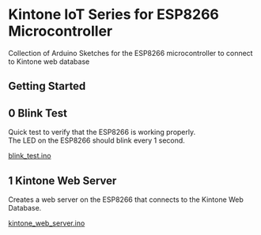 # Kintone IoT Series for ESP8266 Microcontroller

Collection of Arduino Sketches for the ESP8266 microcontroller to connect to Kintone web database

## Getting Started

## 0 Blink Test
Quick test to verify that the ESP8266 is working properly.  
The LED on the ESP8266 should blink every 1 second.

[blink_test.ino](./0_blink_test/blink_test.ino)

## 1 Kintone Web Server
Creates a web server on the ESP8266 that connects to the Kintone Web Database.

[kintone_web_server.ino](./1_kintone_web_server/kintone_web_server.ino)
